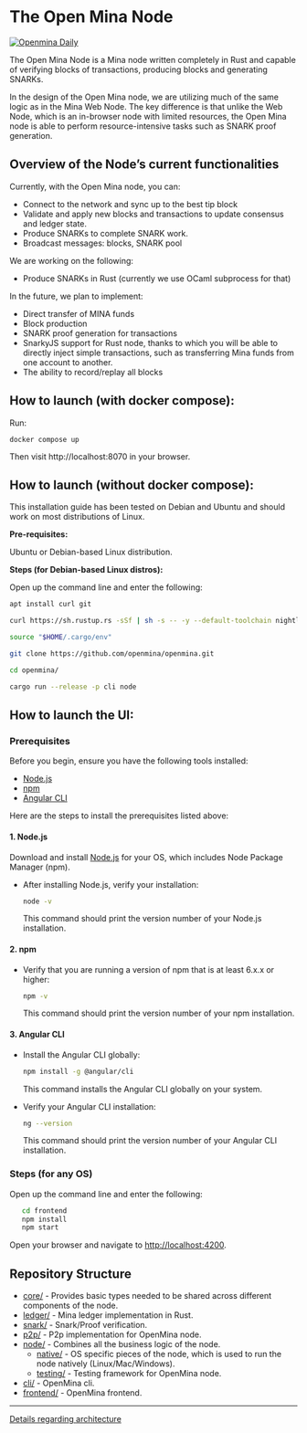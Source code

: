 
# The Open Mina Node

[![Openmina Daily](https://github.com/openmina/openmina/actions/workflows/daily.yaml/badge.svg)](https://github.com/openmina/openmina/actions/workflows/daily.yaml)

The Open Mina Node is a Mina node written completely in Rust and capable of verifying blocks of transactions, producing blocks and generating SNARKs.

In the design of the Open Mina node, we are utilizing much of the same logic as in the Mina Web Node. The key difference is that unlike the Web Node, which is an in-browser node with limited resources, the Open Mina node is able to perform resource-intensive tasks such as SNARK proof generation.


## Overview of the Node’s current functionalities

Currently, with the Open Mina node, you can:



* Connect to the network and sync up to the best tip block
* Validate and apply new blocks and transactions to update consensus and ledger state.
* Produce SNARKs to complete SNARK work.
* Broadcast messages: blocks, SNARK pool


We are working on the following:


* Produce SNARKs in Rust (currently we use OCaml subprocess for that)


In the future, we plan to implement:


* Direct transfer of MINA funds
* Block production
* SNARK proof generation for transactions
* SnarkyJS support for Rust node, thanks to which you will be able to directly inject simple transactions, such as transferring Mina funds from one account to another.
* The ability to record/replay all blocks


## How to launch (with docker compose):

Run:

```
docker compose up
```

Then visit http://localhost:8070 in your browser.

## How to launch (without docker compose):

This installation guide has been tested on Debian and Ubuntu and should work on most distributions of Linux.

**Pre-requisites:**

Ubuntu or Debian-based Linux distribution.

**Steps (for Debian-based Linux distros):**

Open up the command line and enter the following:


``` sh
apt install curl git

curl https://sh.rustup.rs -sSf | sh -s -- -y --default-toolchain nightly-2023-10-07

source "$HOME/.cargo/env"

git clone https://github.com/openmina/openmina.git

cd openmina/

cargo run --release -p cli node
```

## How to launch the UI:

### Prerequisites

Before you begin, ensure you have the following tools installed:

- [Node.js](https://nodejs.org/)
- [npm](https://www.npmjs.com/)
- [Angular CLI](https://cli.angular.io/)

Here are the steps to install the prerequisites listed above:

#### 1. Node.js

Download and install [Node.js](https://nodejs.org/) for your OS, which includes Node Package Manager (npm).

- After installing Node.js, verify your installation:

  ```bash
  node -v
  ```
  This command should print the version number of your Node.js installation.

#### 2. npm
- Verify that you are running a version of npm that is at least 6.x.x or higher:

  ```bash
  npm -v
  ```
  This command should print the version number of your npm installation.

#### 3. Angular CLI
- Install the Angular CLI globally:

  ```bash
  npm install -g @angular/cli
  ```
  This command installs the Angular CLI globally on your system.
- Verify your Angular CLI installation:

  ```bash
  ng --version
  ```
  This command should print the version number of your Angular CLI installation.

### Steps (for any OS)

Open up the command line and enter the following:

``` sh
   cd frontend
   npm install
   npm start
```

Open your browser and navigate to [http://localhost:4200](http://localhost:4200).

## Repository Structure

- [core/](core) - Provides basic types needed to be shared across different
  components of the node.
- [ledger/](ledger) - Mina ledger implementation in Rust.
- [snark/](snark) - Snark/Proof verification.
- [p2p/](p2p) - P2p implementation for OpenMina node.
- [node/](node) - Combines all the business logic of the node.
  - [native/](node/native) - OS specific pieces of the node, which is
    used to run the node natively (Linux/Mac/Windows).
  - [testing/](node/testing) - Testing framework for OpenMina node.
- [cli/](cli) - OpenMina cli.
- [frontend/](frontend) - OpenMina frontend.

---

[Details regarding architecture](ARCHITECTURE.md)
